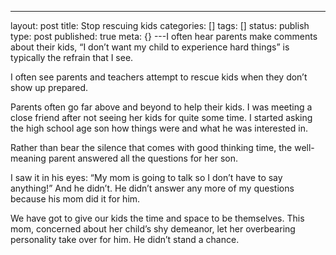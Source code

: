 ---
layout: post
title: Stop rescuing kids
categories: []
tags: []
status: publish
type: post
published: true
meta: {}
---I often hear parents make comments about their kids, “I don’t want my child to experience hard things” is typically the refrain that I see.

I often see parents and teachers attempt to rescue kids when they don’t show up prepared.

Parents often go far above and beyond to help their kids. I was meeting a close friend after not seeing her kids for quite some time. I started asking the high school age son how things were and what he was interested in. 


Rather than bear the silence that comes with good thinking time, the well-meaning parent answered all the questions for her son.

I saw it in his eyes: “My mom is going to talk so I don’t have to say anything!” And he didn’t. He didn’t answer any more of my questions because his mom did it for him.

We have got to give our kids the time and space to be themselves. This mom, concerned about her child’s shy demeanor, let her overbearing personality take over for him. He didn’t stand a chance.
